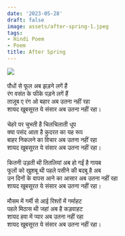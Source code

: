 ```yaml
---
date: '2023-05-28'
draft: false
image: assets/after-spring-1.jpeg
tags:
- Hindi Poem
- Poem
title: After Spring
---
```

[![](https://blogger.googleusercontent.com/img/a/AVvXsEiKQ0ksDZvEj9OHjXrHZSzAdHUeYLE9mtBV_Eiy8iX9y-oF-M7gfOgDNkYFZZrhT0715p5IC4Wftbh7jEEhHA6RKB34lQictPu9OioLTLSA0aEOGFTllJbIGC9i809GT71IzZc4Gsh5KfybYrHtAJAxFHKcc3zlpnwUDgH05i9WScADjNsajtK-kJmOxw)](https://blogger.googleusercontent.com/img/a/AVvXsEiKQ0ksDZvEj9OHjXrHZSzAdHUeYLE9mtBV_Eiy8iX9y-oF-M7gfOgDNkYFZZrhT0715p5IC4Wftbh7jEEhHA6RKB34lQictPu9OioLTLSA0aEOGFTllJbIGC9i809GT71IzZc4Gsh5KfybYrHtAJAxFHKcc3zlpnwUDgH05i9WScADjNsajtK-kJmOxw)\
  \
पौधों से फूल अब झड़ने लगें हैं\
रंग वसंत के फीके पड़ने लगें हैं\
ताज़ूब ए रंग ओ बहार अब उतना नहीं रहा\
शायद खूबसूरत ये संसार अब उतना नहीं रहा।\
  \
चेहरे पर चुभती है चिलचिलाती धूप\
क्या पसंद आता है कुदरत का यह रूप\
बाहर निकलने का विचार अब उतना नहीं रहा \
शायद खूबसूरत ये संसार अब उतना नहीं रहा।\
  \
कितनी उड़ती थी तितलियां अब हो गईं है गायब\
फूलों को खुशबू थी पहले पसीने की बदबू है अब\
उन दिनों के वापस आने का आसार अब उतना नहीं रहा\
शायद खूबसूरत ये संसार अब उतना नहीं रहा।\
  \
मौसम में गर्मी से आई रिश्तों में गर्माहट\
पहले मिठास थी जहां अब है कड़वाहट\
शायद हवा में प्यार अब उतना नहीं रहा\
शायद खूबसूरत ये संसार अब उतना नहीं रहा।